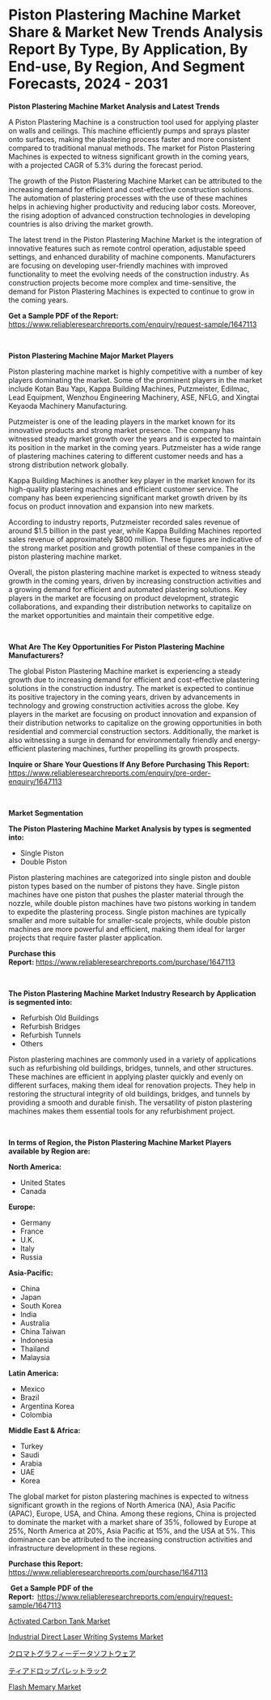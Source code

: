 <p><h1>Piston Plastering Machine Market Share & Market New Trends Analysis Report By Type, By Application, By End-use, By Region, And Segment Forecasts, 2024 - 2031</h1></p><p><strong>Piston Plastering Machine Market Analysis and Latest Trends</strong></p>
<p><p>A Piston Plastering Machine is a construction tool used for applying plaster on walls and ceilings. This machine efficiently pumps and sprays plaster onto surfaces, making the plastering process faster and more consistent compared to traditional manual methods. The market for Piston Plastering Machines is expected to witness significant growth in the coming years, with a projected CAGR of 5.3% during the forecast period.</p><p>The growth of the Piston Plastering Machine Market can be attributed to the increasing demand for efficient and cost-effective construction solutions. The automation of plastering processes with the use of these machines helps in achieving higher productivity and reducing labor costs. Moreover, the rising adoption of advanced construction technologies in developing countries is also driving the market growth.</p><p>The latest trend in the Piston Plastering Machine Market is the integration of innovative features such as remote control operation, adjustable speed settings, and enhanced durability of machine components. Manufacturers are focusing on developing user-friendly machines with improved functionality to meet the evolving needs of the construction industry. As construction projects become more complex and time-sensitive, the demand for Piston Plastering Machines is expected to continue to grow in the coming years.</p></p>
<p><strong>Get a Sample PDF of the Report:&nbsp;</strong> <a href="https://www.reliableresearchreports.com/enquiry/request-sample/1647113">https://www.reliableresearchreports.com/enquiry/request-sample/1647113</a></p>
<p>&nbsp;</p>
<p><strong>Piston Plastering Machine Major Market Players</strong></p>
<p><p>Piston plastering machine market is highly competitive with a number of key players dominating the market. Some of the prominent players in the market include Kotan Bau Yapı, Kappa Building Machines, Putzmeister, Edilmac, Lead Equipment, Wenzhou Engineering Machinery, ASE, NFLG, and Xingtai Keyaoda Machinery Manufacturing.</p><p>Putzmeister is one of the leading players in the market known for its innovative products and strong market presence. The company has witnessed steady market growth over the years and is expected to maintain its position in the market in the coming years. Putzmeister has a wide range of plastering machines catering to different customer needs and has a strong distribution network globally.</p><p>Kappa Building Machines is another key player in the market known for its high-quality plastering machines and efficient customer service. The company has been experiencing significant market growth driven by its focus on product innovation and expansion into new markets.</p><p>According to industry reports, Putzmeister recorded sales revenue of around $1.5 billion in the past year, while Kappa Building Machines reported sales revenue of approximately $800 million. These figures are indicative of the strong market position and growth potential of these companies in the piston plastering machine market.</p><p>Overall, the piston plastering machine market is expected to witness steady growth in the coming years, driven by increasing construction activities and a growing demand for efficient and automated plastering solutions. Key players in the market are focusing on product development, strategic collaborations, and expanding their distribution networks to capitalize on the market opportunities and maintain their competitive edge.</p></p>
<p>&nbsp;</p>
<p><strong>What Are The Key Opportunities For Piston Plastering Machine Manufacturers?</strong></p>
<p><p>The global Piston Plastering Machine market is experiencing a steady growth due to increasing demand for efficient and cost-effective plastering solutions in the construction industry. The market is expected to continue its positive trajectory in the coming years, driven by advancements in technology and growing construction activities across the globe. Key players in the market are focusing on product innovation and expansion of their distribution networks to capitalize on the growing opportunities in both residential and commercial construction sectors. Additionally, the market is also witnessing a surge in demand for environmentally friendly and energy-efficient plastering machines, further propelling its growth prospects.</p></p>
<p><strong>Inquire or Share Your Questions If Any Before Purchasing This Report:</strong> <a href="https://www.reliableresearchreports.com/enquiry/pre-order-enquiry/1647113">https://www.reliableresearchreports.com/enquiry/pre-order-enquiry/1647113</a></p>
<p>&nbsp;</p>
<p><strong>Market Segmentation</strong></p>
<p><strong>The Piston Plastering Machine Market Analysis by types is segmented into:</strong></p>
<p><ul><li>Single Piston</li><li>Double Piston</li></ul></p>
<p><p>Piston plastering machines are categorized into single piston and double piston types based on the number of pistons they have. Single piston machines have one piston that pushes the plaster material through the nozzle, while double piston machines have two pistons working in tandem to expedite the plastering process. Single piston machines are typically smaller and more suitable for smaller-scale projects, while double piston machines are more powerful and efficient, making them ideal for larger projects that require faster plaster application.</p></p>
<p><strong>Purchase this Report:&nbsp;</strong><a href="https://www.reliableresearchreports.com/purchase/1647113">https://www.reliableresearchreports.com/purchase/1647113</a></p>
<p>&nbsp;</p>
<p><strong>The Piston Plastering Machine Market Industry Research by Application is segmented into:</strong></p>
<p><ul><li>Refurbish Old Buildings</li><li>Refurbish Bridges</li><li>Refurbish Tunnels</li><li>Others</li></ul></p>
<p><p>Piston plastering machines are commonly used in a variety of applications such as refurbishing old buildings, bridges, tunnels, and other structures. These machines are efficient in applying plaster quickly and evenly on different surfaces, making them ideal for renovation projects. They help in restoring the structural integrity of old buildings, bridges, and tunnels by providing a smooth and durable finish. The versatility of piston plastering machines makes them essential tools for any refurbishment project.</p></p>
<p>&nbsp;</p>
<p><strong>In terms of Region, the Piston Plastering Machine Market Players available by Region are:</strong></p>
<p>
    <p> <strong> North America: </strong>
        <ul>
            <li>United States</li>
            <li>Canada</li>
        </ul>
        </p> 
    <p> <strong> Europe: </strong>
        <ul>
            <li>Germany</li>
            <li>France</li>
            <li>U.K.</li>
            <li>Italy</li>
            <li>Russia</li>
        </ul>
        </p> 
    <p> <strong> Asia-Pacific: </strong>
        <ul>
            <li>China</li>
            <li>Japan</li>
            <li>South Korea</li>
            <li>India</li>
            <li>Australia</li>
            <li>China Taiwan</li>
            <li>Indonesia</li>
            <li>Thailand</li>
            <li>Malaysia</li>
        </ul>
        </p> 
    <p> <strong> Latin America: </strong>
        <ul>
            <li>Mexico</li>
            <li>Brazil</li>
            <li>Argentina Korea</li>
            <li>Colombia</li>
        </ul>
        </p> 
    <p> <strong> Middle East & Africa: </strong>
        <ul>
            <li>Turkey</li>
            <li>Saudi</li>
            <li>Arabia</li>
            <li>UAE</li>
            <li>Korea</li>
        </ul>
    </p>
    </p>
<p><p>The global market for piston plastering machines is expected to witness significant growth in the regions of North America (NA), Asia Pacific (APAC), Europe, USA, and China. Among these regions, China is projected to dominate the market with a market share of 35%, followed by Europe at 25%, North America at 20%, Asia Pacific at 15%, and the USA at 5%. This dominance can be attributed to the increasing construction activities and infrastructure development in these regions.</p></p>
<p><strong>Purchase this Report: </strong><a href="https://www.reliableresearchreports.com/purchase/1647113">https://www.reliableresearchreports.com/purchase/1647113</a></p>
<p>&nbsp;<strong>Get a Sample PDF of the Report:&nbsp;&nbsp;</strong><a href="https://www.reliableresearchreports.com/enquiry/request-sample/1647113">https://www.reliableresearchreports.com/enquiry/request-sample/1647113</a></p>
<p><strong></strong></p>
<p><p><a href="https://view.publitas.com/reportprime-1/activated-carbon-tank-market-challenges-opportunities-and-growth-drivers-and-major-market-players-forecasted-for-period-from-2024-2031/">Activated Carbon Tank Market</a></p><p><a href="https://copper-carbon-84f.notion.site/Decoding-the-Industrial-Direct-Laser-Writing-Systems-Market-A-Deep-Dive-into-the-Latest-Market-Tren-5d92874f2fd141068a9d00901ac51f63">Industrial Direct Laser Writing Systems Market</a></p><p><a href="https://medium.com/@alysaledner2023/%E3%82%AF%E3%83%AD%E3%83%9E%E3%83%88%E3%82%B0%E3%83%A9%E3%83%95%E3%82%A3%E3%83%BC%E3%83%87%E3%83%BC%E3%82%BF%E3%82%BD%E3%83%95%E3%83%88%E3%82%A6%E3%82%A7%E3%82%A2%E5%B8%82%E5%A0%B4%E5%88%86%E6%9E%90-%E3%81%9D%E3%81%AEcagr-%E5%B8%82%E5%A0%B4%E3%82%BB%E3%82%B0%E3%83%A1%E3%83%B3%E3%83%86%E3%83%BC%E3%82%B7%E3%83%A7%E3%83%B3-%E3%81%8A%E3%82%88%E3%81%B3%E3%82%B0%E3%83%AD%E3%83%BC%E3%83%90%E3%83%AB%E6%A5%AD%E7%95%8C%E6%A6%82%E8%A6%81-54c24bcac5bc">クロマトグラフィーデータソフトウェア</a></p><p><a href="https://medium.com/@fouzimed18/%E3%83%86%E3%82%A3%E3%82%A2%E3%83%89%E3%83%AD%E3%83%83%E3%83%97%E3%83%91%E3%83%AC%E3%83%83%E3%83%88%E3%83%A9%E3%83%83%E3%82%AF%E5%B8%82%E5%A0%B4-2031%E5%B9%B4%E3%81%BE%E3%81%A7%E3%81%AE%E3%83%88%E3%83%AC%E3%83%B3%E3%83%89-%E4%BA%88%E6%B8%AC-%E7%AB%B6%E4%BA%89%E5%88%86%E6%9E%90-7b8cfdc7ddd6">ティアドロップパレットラック</a></p><p><a href="https://view.publitas.com/reportprime-1/flash-memary-market-size-and-examines-its-market-scope-with-a-primary-focus-on-growth-opportunities-and-forecasted-trends-spanning-from-2024-to-2031/">Flash Memary Market</a></p></p>